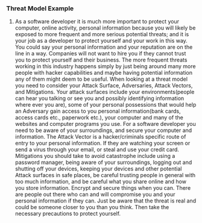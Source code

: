### Threat Model Example

1. As a software developer it is much more important to protect your computer, online activity, personal information because you will likely be exposed to more frequent and more serious potential threats; and it is your job as a developer to protect yourself and your work in this way. You could say your personal information and your reputation are on the line in a way. Companies will not want to hire you if they cannot trust you to protect yourself and their business. 
The more frequent threats working in this industry happens simply by just being around many more people with hacker capabilities and maybe having potential information any of them might deem to be useful. 
When looking at a threat model you need to consider your Attack Surface, Adversaries, Attack Vectors, and Mitigations. Your attack surfaces include your environments(people can hear you talking or see you and possibly identifying information where ever you are), some of your personal possessions that would help an Adversary gain access to you personal information(bank cards, access cards etc., paperwork etc.), your computer and many of the websites and computer programs you use. For a software developer you need to be aware of your surroundings, and secure your computer and information. The Attack Vector is a hacker/criminals specific route of entry to your personal information. If they are watching your screen or send a virus through your email, or steal and use your credit card. Mitigations you should take to avoid catastrophe include using a password manager, being aware of your surroundings, logging out and shutting off your devices, keeping your devices and other potential Attack surfaces in safe places, be careful trusting people in general with too much information, and be careful what you share online and how you store information. Encrypt and secure things when you can. 
There are people out there who can and will compromise you and your personal information if they can. Just be aware that the threat is real and could be someone closer to you than you think. Then take the necessary precautions to protect yourself. 

